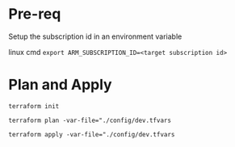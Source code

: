 # Pre-req
Setup the subscription id in an environment variable

linux cmd
`export ARM_SUBSCRIPTION_ID=<target subscription id>`

# Plan and Apply
`terraform init`

`terraform plan -var-file="./config/dev.tfvars`

`terraform apply -var-file="./config/dev.tfvars`


